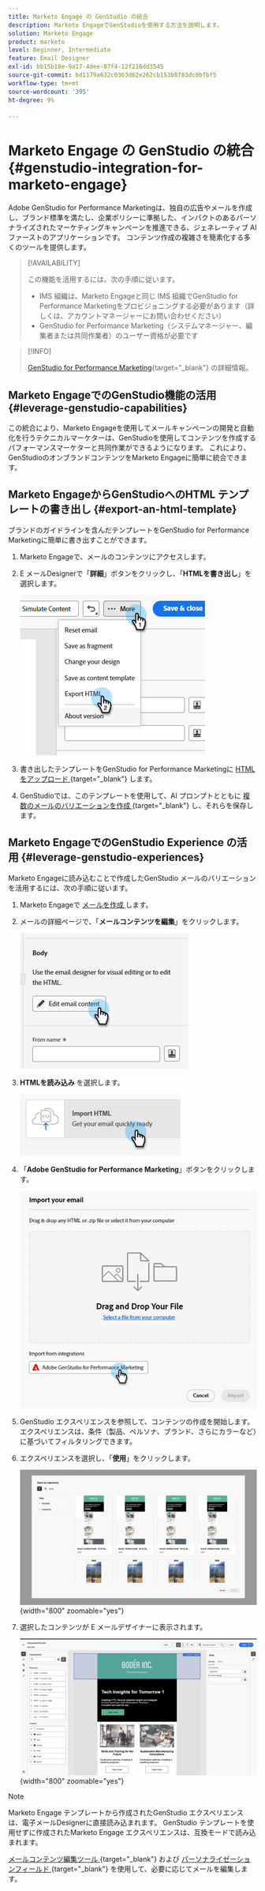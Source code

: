 ```yaml
---
title: Marketo Engage の GenStudio の統合
description: Marketo EngageでGenStudioを使用する方法を説明します。
solution: Marketo Engage
product: marketo
level: Beginner, Intermediate
feature: Email Designer
exl-id: bb15b18e-9a17-4dee-87f4-12f216dd3545
source-git-commit: bd1179a632c0363d62e262cb153b8f83dc0bfbf5
workflow-type: tm+mt
source-wordcount: '395'
ht-degree: 9%

---
```


# Marketo Engage の GenStudio の統合 {#genstudio-integration-for-marketo-engage}

Adobe GenStudio for Performance Marketingは、独自の広告やメールを作成し、ブランド標準を満たし、企業ポリシーに準拠した、インパクトのあるパーソナライズされたマーケティングキャンペーンを推進できる、ジェネレーティブ AI ファーストのアプリケーションです。 コンテンツ作成の複雑さを簡素化する多くのツールを提供します。

>[!AVAILABILITY]
>
>この機能を活用するには、次の手順に従います。
>
>* IMS 組織は、Marketo Engageと同じ IMS 組織でGenStudio for Performance Marketingをプロビジョニングする必要があります（詳しくは、アカウントマネージャーにお問い合わせください）
>* GenStudio for Performance Marketing（システムマネージャー、編集者または共同作業者）のユーザー資格が必要です

>[!INFO]
>
>[GenStudio for Performance Marketing](https://experienceleague.adobe.com/ja/docs/genstudio-for-performance-marketing/user-guide/home){target="_blank"} の詳細情報。

## Marketo EngageでのGenStudio機能の活用 {#leverage-genstudio-capabilities}

この統合により、Marketo Engageを使用してメールキャンペーンの開発と自動化を行うテクニカルマーケターは、GenStudioを使用してコンテンツを作成するパフォーマンスマーケターと共同作業ができるようになります。 これにより、GenStudioのオンブランドコンテンツをMarketo Engageに簡単に統合できます。

## Marketo EngageからGenStudioへのHTML テンプレートの書き出し {#export-an-html-template}

ブランドのガイドラインを含んだテンプレートをGenStudio for Performance Marketingに簡単に書き出すことができます。

1. Marketo Engageで、メールのコンテンツにアクセスします。

1. E メールDesignerで「**詳細**」ボタンをクリックし、「**HTMLを書き出し**」を選択します。

   ![HTMLのエクスポート ](assets/genstudio-integration-1.png)

1. 書き出したテンプレートをGenStudio for Performance Marketingに [HTMLをアップロード ](https://experienceleague.adobe.com/ja/docs/genstudio-for-performance-marketing/user-guide/content/templates/use-templates#templates-from-ajo-and-marketo){target="_blank"} します。

1. GenStudioでは、このテンプレートを使用して、AI プロンプトとともに [ 複数のメールのバリエーションを作成 ](https://experienceleague.adobe.com/ja/docs/genstudio-for-performance-marketing/user-guide/create/create-email-experience){target="_blank"} し、それらを保存します。

## Marketo EngageでのGenStudio Experience の活用 {#leverage-genstudio-experiences}

Marketo Engageに読み込むことで作成したGenStudio メールのバリエーションを活用するには、次の手順に従います。

1. Marketo Engageで [ メールを作成 ](/help/marketo/product-docs/email-marketing/email-designer/email-authoring.md#create-an-email) します。

1. メールの詳細ページで、「**メールコンテンツを編集**」をクリックします。

   ![ メールコンテンツを編集ボタン ](assets/genstudio-integration-2.png)

1. **HTMLを読み込み** を選択します。

   ![ 「HTMLを読み込み」ボタン ](assets/genstudio-integration-3.png)

1. 「**Adobe GenStudio for Performance Marketing**」ボタンをクリックします。

   ![Adobe GenStudio for Performance Marketingボタン ](assets/genstudio-integration-4.png)

1. GenStudio エクスペリエンスを参照して、コンテンツの作成を開始します。エクスペリエンスは、条件（製品、ペルソナ、ブランド、さらにカラーなど）に基づいてフィルタリングできます。

1. エクスペリエンスを選択し、「**使用**」をクリックします。

   ![ 目的のエクスペリエンスを選択 ](assets/genstudio-integration-5.png){width="800" zoomable="yes"}

1. 選択したコンテンツが E メールデザイナーに表示されます。

   ![E メールデザイナー](assets/genstudio-integration-6.png){width="800" zoomable="yes"}

>[!NOTE]
>
>Marketo Engage テンプレートから作成されたGenStudio エクスペリエンスは、電子メールDesignerに直接読み込まれます。 GenStudio テンプレートを使用せずに作成されたMarketo Engage エクスペリエンスは、互換モードで読み込まれます。

[ メールコンテンツ編集ツール ](/help/marketo/product-docs/email-marketing/email-designer/email-authoring.md#add-structure-and-content){target="_blank"} および [ パーソナライゼーションフィールド ](/help/marketo/product-docs/email-marketing/email-designer/email-authoring.md#personalize-content){target="_blank"} を使用して、必要に応じてメールを編集します。

